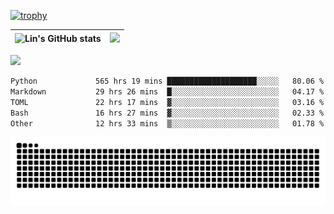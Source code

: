 [![trophy](https://github-profile-trophy.vercel.app/?username=ocss884&column=7)](https://github.com/ocss884)

| ![Lin's GitHub stats](https://github-readme-stats.vercel.app/api?username=ocss884&show_icons=true&hide_border=True&count_private=true) | ![](https://github-readme-streak-stats.herokuapp.com?user=ocss884&hide_border=true&date_format=M%20j%5B%2C%20Y%5D&ring=7EDDCF&fire=7EDDCF") |
| ------------------------------------------------------------ | ------------------------------------------------------------ |

![](https://komarev.com/ghpvc/?username=ocss884&color=brightgreen)

<!--START_SECTION:waka-->

```txt
Python             565 hrs 19 mins ████████████████████░░░░░   80.06 %
Markdown           29 hrs 26 mins  █░░░░░░░░░░░░░░░░░░░░░░░░   04.17 %
TOML               22 hrs 17 mins  ▓░░░░░░░░░░░░░░░░░░░░░░░░   03.16 %
Bash               16 hrs 27 mins  ▓░░░░░░░░░░░░░░░░░░░░░░░░   02.33 %
Other              12 hrs 33 mins  ▒░░░░░░░░░░░░░░░░░░░░░░░░   01.78 %
```

<!--END_SECTION:waka-->

<p align="center">
   <img src="https://github.com/ocss884/ocss884/blob/output/github-snake.svg" alt="snake">
</p>
